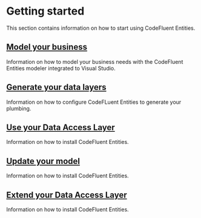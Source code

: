# Getting started

This section contains information on how to start using CodeFluent Entities.

## [Model your business](getting-started/model_your_business.md)

Information on how to model your business needs with the CodeFluent Entities modeler integrated to Visual Studio.

## [Generate your data layers](getting-started/generate_your_data_layers.md)

Information on how to configure CodeFLuent Entities to generate your plumbing.

## [Use your Data Access Layer](getting-started/use_your_data_access_layer.md)

Information on how to install CodeFluent Entities.

## [Update your model](getting-started/update_your_model.md)

Information on how to install CodeFluent Entities.

## [Extend your Data Access Layer](getting-started/extend_your_data_access_layer.md)

Information on how to install CodeFluent Entities.